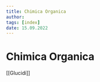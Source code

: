 ```yaml
---
title: Chimica Organica
author: 
tags: [index]
date: 15.09.2022
---
```

# Chimica Organica
[[Glucidi]]
